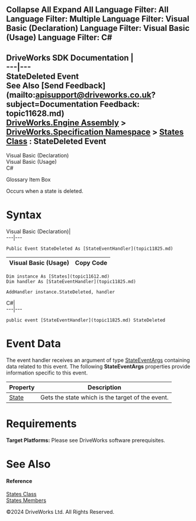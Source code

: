        

 Collapse All Expand All  Language Filter: All  Language Filter: Multiple  Language Filter: Visual Basic (Declaration) Language Filter: Visual Basic (Usage) Language Filter: C#  
---  
DriveWorks SDK Documentation  |   
---|---  
StateDeleted Event   
See Also [Send Feedback](mailto:apisupport@driveworks.co.uk?subject=Documentation Feedback: topic11628.md)  
[DriveWorks.Engine Assembly](topic2156.md) > [DriveWorks.Specification Namespace](topic10764.md) > [States Class](topic11612.md) : StateDeleted Event  
---  
  
Visual Basic (Declaration)    
Visual Basic (Usage)    
C# 

Glossary Item Box

Occurs when a state is deleted. 

# Syntax

Visual Basic (Declaration)|   
---|---  
      
    
    Public Event StateDeleted As [StateEventHandler](topic11825.md)  
  
Visual Basic (Usage)| Copy Code  
---|---  
      
    
    Dim instance As [States](topic11612.md)
    Dim handler As [StateEventHandler](topic11825.md)
     
    AddHandler instance.StateDeleted, handler  
  
C#|   
---|---  
      
    
    public event [StateEventHandler](topic11825.md) StateDeleted  
  
# Event Data

The event handler receives an argument of type [StateEventArgs](topic11590.md) containing data related to this event. The following **StateEventArgs** properties provide information specific to this event.

Property| Description  
---|---  
[State](topic11600.md)| Gets the state which is the target of the event.   
  
# Requirements

**Target Platforms:** Please see DriveWorks software prerequisites.

# See Also

#### Reference

[States Class](topic11612.md)   
[States Members](topic11613.md)

©2024 DriveWorks Ltd. All Rights Reserved.
